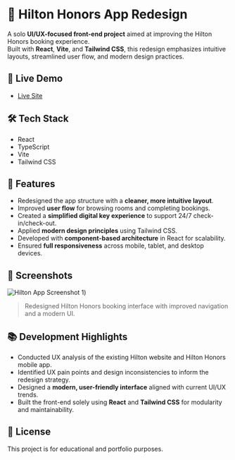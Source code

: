 # 🏨 Hilton Honors App Redesign

A solo **UI/UX-focused front-end project** aimed at improving the Hilton Honors booking experience.  
Built with **React**, **Vite**, and **Tailwind CSS**, this redesign emphasizes intuitive layouts, streamlined user flow, and modern design practices.

## 🚀 Live Demo

- [Live Site](https://mdia-2025-project3.vercel.app/)

## 🛠️ Tech Stack

- React
- TypeScript
- Vite
- Tailwind CSS

## 🎯 Features

- Redesigned the app structure with a **cleaner, more intuitive layout**.
- Improved **user flow** for browsing rooms and completing bookings.
- Created a **simplified digital key experience** to support 24/7 check-in/check-out.
- Applied **modern design principles** using Tailwind CSS.
- Developed with **component-based architecture** in React for scalability.
- Ensured **full responsiveness** across mobile, tablet, and desktop devices.

## 📸 Screenshots

![Hilton App Screenshot 1](https://www.fswdyessir.com/assets/Hilton-MhVmeit6.png))

> Redesigned Hilton Honors booking interface with improved navigation and a modern UI.

## 📚 Development Highlights

- Conducted UX analysis of the existing Hilton website and Hilton Honors mobile app.
- Identified UX pain points and design inconsistencies to inform the redesign strategy.
- Designed a **modern, user-friendly interface** aligned with current UI/UX trends.
- Built the front-end solely using **React** and **Tailwind CSS** for modularity and maintainability.

## 📄 License

This project is for educational and portfolio purposes.
